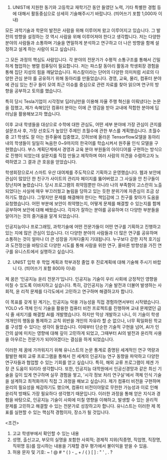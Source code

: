 1. UNIST에 지원한 동기와 고등학교 재학기간 동안 들였던 노력, 기타 특별한 경험 등에
대해서 활동중심으로 상세히 기술해주시기 바랍니다. (띄어쓰기 포함 1,000자 이내)

모든 과학기술과 학문의 발전은 사람을 위해 이루어져 왔고 이루어지고 있습니다. 그 발전의
방향을 설정하는 것 역시 사람을 위해 이루어져야 한다고 생각합니다. 저는 다양한 분야의
사람들과 소통하며 기술을 면밀하게 분석하고 연구하고 더 나은 방향을 함께 설정하고 설계
하는 사람이 되고 싶습니다.

그 모든 과정의 핵심도 사람입니다. 각 분야의 전문가가 수평적 소통구조를 통해서 긴밀하게
협업하는 병렬 컴퓨팅이 필요합니다. 저는 파스칼 동아리 활동과 학생회장 경험을 통해 집단
지성의 힘을 깨달았습니다. 파스칼이라는 단어의 다양한 의미처럼 서로의 다양한 관심 분야
를 공유하기 위해 동아리를 만들었습니다. 경영, 교육, 물리, 컴퓨터 분야에 관심 있는 친구
들이 모여 최근 이슈를 중심으로 관련 자료를 찾아 읽으며 연구의 방향을 공부하고 토의를
했습니다. 

특히 당시 Tesla기업이 시각정보 딥러닝만을 이용해 자율 주행 혁신을 이뤄냈다는 논문을 접했고,  제가 속해있던 컴퓨터 분야는 이에 큰 영감을 받아 교내에 적합한 분야에 딥러닝을 활용해보고자 했습니다.

이후 교내 학생들을 대상으로 수학에 대한 관심도, 어떤 세부 분야에 가장 관심이 큰지를 설문조사 후, 가장 선호도가 높았던 주제인 초월수에 관한 부스를 계획했습니다.
초월수 중 고1 학생도 잘 아는 원주율에 집중했고, 깃허브에 올라온 Tensorflow모델을 동아리 내의 학생들이 일일히 녹음한 0~9까지의 한국어를 학습시켜서 원주율 인식 모델을 구현했습니다.
부스 계획단계에서 경영과 교육 분야 부원들의 아이디어를 구현하는 방식으로 진행이 되었는데 설문지를 직접 만들고 제작하며 여러 사람의 의견을 수렴하고자 노력하였고 그 결과 큰 호응을 얻었습니다.

학생회장으로서 스마트 우산 대여제를 주도적으로 기획하고 운영했습니다. 웹과 보안에 관심이 많았던 한 친구가 사이트의 관리자 페이지를 뚫어버렸고 그 사실을 안 친구들이 장난치며 놀렸습니다. 당시 프로그램의 취약점뿐만 아니라 나의 부족함이 고스란히 노출되었다는 사실에 매우 부끄러웠고 놀림을 당하고 있는 듯한 분위기에 자존심이 조금 상하기도 했습니다. 그렇지만 문제를 해결해야 한다는 책임감에 그 친구를 찾아가 도움을 요청했습니다. 어떤 부분에 보안이 취약했는지, 어떻게 문제를 해결할 수 있는지를 함께 공부하며 보안에 대해 배웠습니다. 각자가 잘하는 분야를 공유하며 더 다양한 부분들을 알아가는 것의 즐거움을 알게 되었습니다.

인공지능이나 프로그래밍, 과학기술에 어떤 전문가들이 어떤 연구를 기획하고 진행하고 있는
지에 많은 관심이 있습니다. 더 다양한 분야의 사람들과 더 많은 연구를 공유하며 소통하는
것이 얼마나 더 큰 성장을 가져다줄지 기대됩니다. 누구보다 강한 지적 호기심과 도전정신을
바탕으로 다양한 시도를 통해 사람을 위한 연구, 올바른 방향성을 가진 연구를 유니스트에서
실행하고 싶습니다.


2. UNIST 입학 후 학업 계획과 학부과정 졸업 후 진로계획에 대해 기술해 주시기 바랍니
다. (띄어쓰기 포함 800자 이내)

제 꿈은 ‘인공지능 윤리 전문가’입니다. 인공지능 기술이 우리 사회에 긍정적인 영향을 미칠
수 있도록 이바지하고 싶습니다. 특히, 강인공지능 기술 발전과 더불어 발생하는 사회적, 윤
리적 문제를 다각도에서 고민하고 연구하며 해결하고자 합니다. 

이 목표를 갖게 된 계기는, 인공지능 악용 가능성을 직접 경험하면서부터 시작됐습니다. YOLO v5 객체 인식 기술을 활용한 컴퓨터 비전 프로젝트를 진행하며 교내 문제였던 급식 줄 새치기를 해결할 AI를 개발했습니다. 하지만 막상 개발하고 나니, 이 기술이 학생 개개인의 행동을 통제하고 교칙 위반을 개인의 자유라 할 순 없으나, 너무 획일화된 학교를 구성할 수 있다는 생각이 들었습니다. 이때부터 단순한 기술적 구현을 넘어, AI가 인간의 삶에 미치는 영향에 대해 깊이 고민하게 되었고, 그때부터 AI의 발전과 윤리적 사용을 아우르는 전문가가 되어야겠다는 결심을 하게 되었습니다.

이러한 제 꿈에 가까워지기 위해 유니스트의 논문 통계로 증명된 세계적인 연구 역량과 활발한 해외 교류 프로그램을 통해서 전 세계의 인공지능 연구 동향을 파악하고 다양한 연구자들과 협업할 수 있는 기회를 얻고 싶습니다. 특히, 해외 교류 프로그램이 제겐 가장 큰 도움이 되리라 생각합니다. 또한, 인공지능 대학원에서 인공신경망과 같은 최신 기술을 깊이 있게 연구하며 실무 경험을 쌓고, '시각 정보 처리 연구실'에서 객체 인식 기술을 설계하고 최적화까지 직접 그 과정을 해보고 싶습니다. 제가 컴퓨터 비전을 구현하며 윤리의 필요성을 체감하기도 했으며, 컴퓨터 비전이야말로 무한한 가능성과 이로 인해 윤리적 방패도 가장 필요하다 생각했기 때문입니다. 이러한 과정을 통해 얻은 지식과 경험을 바탕으로, 인공지능 기술이 사회에 미칠 영향을 이해하고, 발생할 수 있는 윤리적 문제를 고민하고 해결할 수 있는 전문가로 성장하고자 합니다. 유니스트는 이러한 제 목표를 실현할 수 있는 핵심적 경험이자, 장소가 될 것입니다.

<조건>
1. 고교 학생부에서 확인할 수 있는 내용
2. 성명, 출신고교, 부모의 실명을 포함한 사회적; 경제적 지위(직종명, 직업명, 직장명, 직위명 등)를 암시하는 내용을 기재할 경우 평가에서 불이익을 받을 수 있음.
3. 허용 문자 및 기호: ~ ! @ # ^ ( ) - _ + / { } [ ] : " ' , . ?